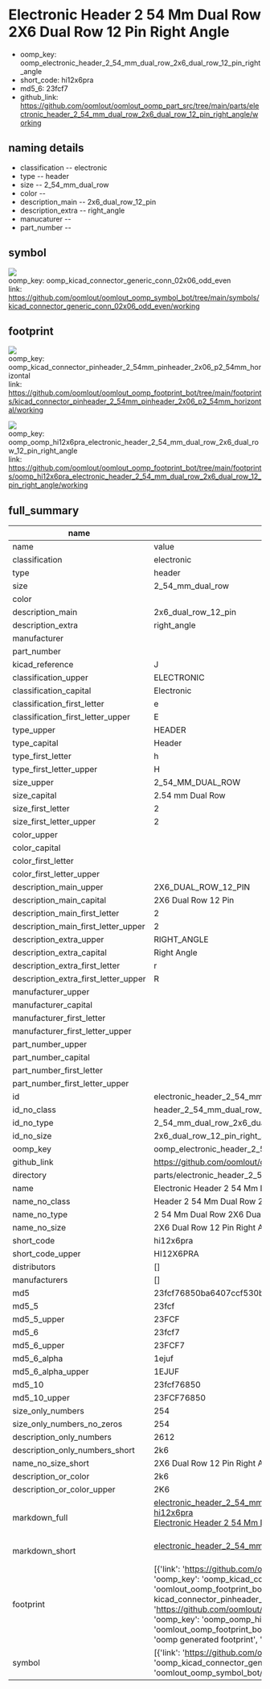 # Electronic Header 2 54 Mm Dual Row 2X6 Dual Row 12 Pin Right Angle

  
* oomp_key: oomp_electronic_header_2_54_mm_dual_row_2x6_dual_row_12_pin_right_angle 
* short_code: hi12x6pra
* md5_6: 23fcf7  
* github_link: https://github.com/oomlout/oomlout_oomp_part_src/tree/main/parts/electronic_header_2_54_mm_dual_row_2x6_dual_row_12_pin_right_angle/working  
## naming details
* classification -- electronic
* type -- header
* size -- 2_54_mm_dual_row
* color -- 
* description_main -- 2x6_dual_row_12_pin
* description_extra -- right_angle
* manucaturer -- 
* part_number -- 



## symbol

![](symbol/{index}/working/working_600.png)  
oomp_key: oomp_kicad_connector_generic_conn_02x06_odd_even  
link: https://github.com/oomlout/oomlout_oomp_symbol_bot/tree/main/symbols/kicad_connector_generic_conn_02x06_odd_even/working  

## footprint

![](footprint/{index}/working/working_600.png)  
oomp_key: oomp_kicad_connector_pinheader_2_54mm_pinheader_2x06_p2_54mm_horizontal  
link: https://github.com/oomlout/oomlout_oomp_footprint_bot/tree/main/footprints/kicad_connector_pinheader_2_54mm_pinheader_2x06_p2_54mm_horizontal/working  

![](footprint/{index}/working/working_600.png)  
oomp_key: oomp_oomp_hi12x6pra_electronic_header_2_54_mm_dual_row_2x6_dual_row_12_pin_right_angle  
link: https://github.com/oomlout/oomlout_oomp_footprint_bot/tree/main/footprints/oomp_hi12x6pra_electronic_header_2_54_mm_dual_row_2x6_dual_row_12_pin_right_angle/working  

## full_summary
| name | value | 
| --- | --- | 
| name | value | 
| classification | electronic | 
| type | header | 
| size | 2_54_mm_dual_row | 
| color |  | 
| description_main | 2x6_dual_row_12_pin | 
| description_extra | right_angle | 
| manufacturer |  | 
| part_number |  | 
| kicad_reference | J | 
| classification_upper | ELECTRONIC | 
| classification_capital | Electronic | 
| classification_first_letter | e | 
| classification_first_letter_upper | E | 
| type_upper | HEADER | 
| type_capital | Header | 
| type_first_letter | h | 
| type_first_letter_upper | H | 
| size_upper | 2_54_MM_DUAL_ROW | 
| size_capital | 2.54 mm Dual Row | 
| size_first_letter | 2 | 
| size_first_letter_upper | 2 | 
| color_upper |  | 
| color_capital |  | 
| color_first_letter |  | 
| color_first_letter_upper |  | 
| description_main_upper | 2X6_DUAL_ROW_12_PIN | 
| description_main_capital | 2X6 Dual Row 12 Pin | 
| description_main_first_letter | 2 | 
| description_main_first_letter_upper | 2 | 
| description_extra_upper | RIGHT_ANGLE | 
| description_extra_capital | Right Angle | 
| description_extra_first_letter | r | 
| description_extra_first_letter_upper | R | 
| manufacturer_upper |  | 
| manufacturer_capital |  | 
| manufacturer_first_letter |  | 
| manufacturer_first_letter_upper |  | 
| part_number_upper |  | 
| part_number_capital |  | 
| part_number_first_letter |  | 
| part_number_first_letter_upper |  | 
| id | electronic_header_2_54_mm_dual_row_2x6_dual_row_12_pin_right_angle | 
| id_no_class | header_2_54_mm_dual_row_2x6_dual_row_12_pin_right_angle | 
| id_no_type | 2_54_mm_dual_row_2x6_dual_row_12_pin_right_angle | 
| id_no_size | 2x6_dual_row_12_pin_right_angle | 
| oomp_key | oomp_electronic_header_2_54_mm_dual_row_2x6_dual_row_12_pin_right_angle | 
| github_link | https://github.com/oomlout/oomlout_oomp_part_src/tree/main/parts/electronic_header_2_54_mm_dual_row_2x6_dual_row_12_pin_right_angle/working | 
| directory | parts/electronic_header_2_54_mm_dual_row_2x6_dual_row_12_pin_right_angle | 
| name | Electronic Header 2 54 Mm Dual Row 2X6 Dual Row 12 Pin Right Angle | 
| name_no_class | Header 2 54 Mm Dual Row 2X6 Dual Row 12 Pin Right Angle | 
| name_no_type | 2 54 Mm Dual Row 2X6 Dual Row 12 Pin Right Angle | 
| name_no_size | 2X6 Dual Row 12 Pin Right Angle | 
| short_code | hi12x6pra | 
| short_code_upper | HI12X6PRA | 
| distributors | [] | 
| manufacturers | [] | 
| md5 | 23fcf76850ba6407ccf530bc42a7bac0 | 
| md5_5 | 23fcf | 
| md5_5_upper | 23FCF | 
| md5_6 | 23fcf7 | 
| md5_6_upper | 23FCF7 | 
| md5_6_alpha | 1ejuf | 
| md5_6_alpha_upper | 1EJUF | 
| md5_10 | 23fcf76850 | 
| md5_10_upper | 23FCF76850 | 
| size_only_numbers | 254 | 
| size_only_numbers_no_zeros | 254 | 
| description_only_numbers | 2612 | 
| description_only_numbers_short | 2k6 | 
| name_no_size_short | 2X6 Dual Row 12 Pin Right Angle | 
| description_or_color | 2k6 | 
| description_or_color_upper | 2K6 | 
| markdown_full | [electronic_header_2_54_mm_dual_row_2x6_dual_row_12_pin_right_angle](https://github.com/oomlout/oomlout_oomp_part_src/tree/main/parts/electronic_header_2_54_mm_dual_row_2x6_dual_row_12_pin_right_angle/working)<br>[hi12x6pra](https://github.com/oomlout/oomlout_oomp_part_src/tree/main/parts/electronic_header_2_54_mm_dual_row_2x6_dual_row_12_pin_right_angle/working)<br>[Electronic Header 2 54 Mm Dual Row 2X6 Dual Row 12 Pin Right Angle](https://github.com/oomlout/oomlout_oomp_part_src/tree/main/parts/electronic_header_2_54_mm_dual_row_2x6_dual_row_12_pin_right_angle/working)<br><br> | 
| markdown_short | [electronic_header_2_54_mm_dual_row_2x6_dual_row_12_pin_right_angle](https://github.com/oomlout/oomlout_oomp_part_src/tree/main/parts/electronic_header_2_54_mm_dual_row_2x6_dual_row_12_pin_right_angle/working)<br><br> | 
| footprint | [{'link': 'https://github.com/oomlout/oomlout_oomp_footprint_bot/tree/main/foootprntss/kicad_connector_pinheader_2_54mm_pinheader_2x06_p2_54mm_horizontal', 'oomp_key': 'oomp_kicad_connector_pinheader_2_54mm_pinheader_2x06_p2_54mm_horizontal', 'directory': 'oomlout_oomp_footprint_bot/footprints/kicad_connector_pinheader_2_54mm_pinheader_2x06_p2_54mm_horizontal//working/working.kicad_mod', 'note': 'source footprint kicad_connector_pinheader_2_54mm_pinheader_2x06_p2_54mm_horizontal', 'index': 0}, {'link': 'https://github.com/oomlout/oomlout_oomp_footprint_bot/tree/main/foootprntss/oomp_hi12x6pra_electronic_header_2_54_mm_dual_row_2x6_dual_row_12_pin_right_angle', 'oomp_key': 'oomp_oomp_hi12x6pra_electronic_header_2_54_mm_dual_row_2x6_dual_row_12_pin_right_angle', 'directory': 'oomlout_oomp_footprint_bot/footprints/oomp_hi12x6pra_electronic_header_2_54_mm_dual_row_2x6_dual_row_12_pin_right_angle//working/working.kicad_mod', 'note': 'oomp generated footprint', 'index': 1}] | 
| symbol | [{'link': 'https://github.com/oomlout/oomlout_oomp_symbol_bot/tree/main/symbols/kicad_connector_generic_conn_02x06_odd_even', 'oomp_key': 'oomp_kicad_connector_generic_conn_02x06_odd_even', 'directory': 'oomlout_oomp_symbol_bot/symbols/kicad_connector_generic_conn_02x06_odd_even//working/working.kicad_sym', 'index': 0}] | 
